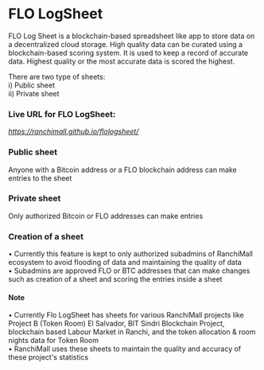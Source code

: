# FLO LogSheet
FLO Log Sheet is a blockchain-based spreadsheet like app to store data on a decentralized cloud storage. High quality data can be curated using a blockchain-based scoring system. It is used to keep a record of accurate data. Highest quality or the most accurate data is scored the highest.  

There are two type of sheets:  
i) Public sheet  
ii) Private sheet  

### Live URL for FLO LogSheet:
*https://ranchimall.github.io/flologsheet/*

### Public sheet  
Anyone with a Bitcoin address or a FLO blockchain address can make entries to the sheet  

### Private sheet  
Only authorized Bitcoin or FLO addresses can make entries  

### Creation of a sheet  
• Currently this feature is kept to only authorized subadmins of RanchiMall ecosystem to avoid flooding of data and maintaining the quality of data  
• Subadmins are approved FLO or BTC addresses that can make changes such as creation of a sheet and scoring the entries inside a sheet  

#### Note  
• Currently Flo LogSheet has sheets for various RanchiMall projects like Project B (Token Room) El Salvador, BIT Sindri Blockchain Project, blockchain based Labour Market in Ranchi, and the token allocation & room nights data for Token Room  
• RanchiMall uses these sheets to maintain the quality and accuracy of these project's statistics
